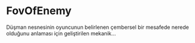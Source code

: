 # FovOfEnemy
Düşman nesnesinin oyuncunun belirlenen çembersel bir mesafede nerede olduğunu anlaması için geliştirilen mekanik...
